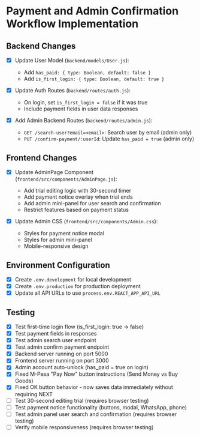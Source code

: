 # Payment and Admin Confirmation Workflow Implementation

## Backend Changes

- [x] Update User Model (`backend/models/User.js`):

  - Add `has_paid: { type: Boolean, default: false }`
  - Add `is_first_login: { type: Boolean, default: true }`

- [x] Update Auth Routes (`backend/routes/auth.js`):

  - On login, set `is_first_login = false` if it was true
  - Include payment fields in user data responses

- [x] Add Admin Backend Routes (`backend/routes/admin.js`):
  - `GET /search-user?email=<email>`: Search user by email (admin only)
  - `PUT /confirm-payment/:userId`: Update `has_paid = true` (admin only)

## Frontend Changes

- [x] Update AdminPage Component (`frontend/src/components/AdminPage.js`):

  - Add trial editing logic with 30-second timer
  - Add payment notice overlay when trial ends
  - Add admin mini-panel for user search and confirmation
  - Restrict features based on payment status

- [x] Update Admin CSS (`frontend/src/components/Admin.css`):
  - Styles for payment notice modal
  - Styles for admin mini-panel
  - Mobile-responsive design

## Environment Configuration

- [x] Create `.env.development` for local development
- [x] Create `.env.production` for production deployment
- [x] Update all API URLs to use `process.env.REACT_APP_API_URL`

## Testing

- [x] Test first-time login flow (is_first_login: true -> false)
- [x] Test payment fields in responses
- [x] Test admin search user endpoint
- [x] Test admin confirm payment endpoint
- [x] Backend server running on port 5000
- [x] Frontend server running on port 3000
- [x] Admin account auto-unlock (has_paid = true on login)
- [x] Fixed M-Pesa "Pay Now" button instructions (Send Money vs Buy Goods)
- [x] Fixed OK button behavior - now saves data immediately without requiring NEXT
- [ ] Test 30-second editing trial (requires browser testing)
- [ ] Test payment notice functionality (buttons, modal, WhatsApp, phone)
- [ ] Test admin panel user search and confirmation (requires browser testing)
- [ ] Verify mobile responsiveness (requires browser testing)
